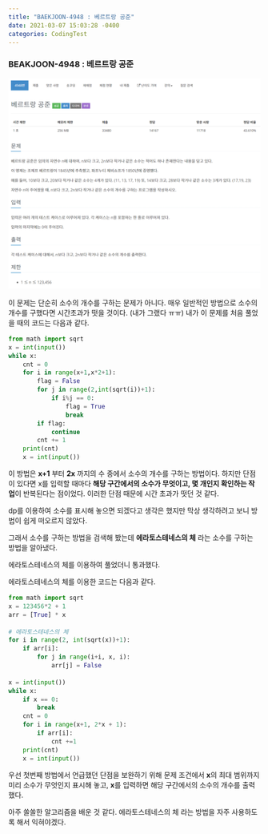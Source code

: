 ```yaml
---
title: "BAEKJOON-4948 : 베르트랑 공준"
date: 2021-03-07 15:03:28 -0400
categories: CodingTest
---
```


### BEAKJOON-4948 : 베르트랑 공준
<center><img alt="Bertrand's postulate" src="_posts\BaekJoon\images\baek-4948-베르트랑_공준.PNG"></center>


이 문제는 단순히 소수의 개수를 구하는 문제가 아니다.
매우 일반적인 방법으로 소수의 개수를 구했다면 시간초과가 떳을 것이다. (내가 그랬다 ㅠㅠ)
내가 이 문제를 처음 풀었을 때의 코드는 다음과 같다.

```python
from math import sqrt
x = int(input())
while x:
    cnt = 0
    for i in range(x+1,x*2+1):
        flag = False
        for j in range(2,int(sqrt(i))+1):
            if i%j == 0:
                flag = True
                break
        if flag:
            continue
        cnt += 1
    print(cnt)
    x = int(input())
```

이 방법은 **x+1** 부터 **2x** 까지의 수 중에서 소수의 개수를 구하는 방법이다. 하지만 단점이 있다면 x를 입력할 때마다 **해당 구간에서의 소수가 무엇이고, 몇 개인지 확인하는 작업**이 반복된다는 점이었다. 이러한 단점 때문에 시간 초과가 떳던 것 같다.

dp를 이용하여 소수를 표시해 놓으면 되겠다고 생각은 했지만 막상 생각하려고 보니 방법이 쉽게 떠오르지 않았다.

그래서 소수를 구하는 방법을 검색해 봤는데 **에라토스테네스의 체** 라는 소수를 구하는 방법을 알아냈다.

에라토스테네스의 체를 이용하여 풀었더니 통과했다.

에라토스테네스의 체를 이용한 코드는 다음과 같다.

```python
from math import sqrt
x = 123456*2 + 1
arr = [True] * x

# 에라토스테네스의 체
for i in range(2, int(sqrt(x))+1):
    if arr[i]:
        for j in range(i+i, x, i):
            arr[j] = False
            
x = int(input())
while x:
    if x == 0:
        break
    cnt = 0
    for i in range(x+1, 2*x + 1):
        if arr[i]:
            cnt +=1
    print(cnt)
    x = int(input())
```

우선 첫번째 방법에서 언급했던 단점을 보완하기 위해 문제 조건에서 **x**의 최대 범위까지 미리 소수가 무엇인지 표시해 놓고, **x**를 입력하면 해당 구간에서의 소수의 개수를 출력했다.



아주 쏠쏠한 알고리즘을 배운 것 같다. 에라토스테네스의 체 라는 방법을 자주 사용하도록 해서 익혀야겠다.